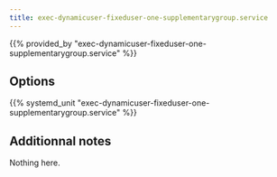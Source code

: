 ```yaml
---
title: exec-dynamicuser-fixeduser-one-supplementarygroup.service
---
```


{{% provided_by "exec-dynamicuser-fixeduser-one-supplementarygroup.service" %}}

## Options

{{% systemd_unit "exec-dynamicuser-fixeduser-one-supplementarygroup.service" %}}

## Additionnal notes

Nothing here.